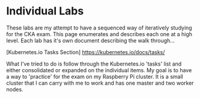 # Individual Labs
These labs are my attempt to have a sequenced way of iteratively studying for the CKA exam. This page enumerates and describes each one at a high level. Each lab has it's own document describing the walk through...

[Kubernetes.io Tasks Section] https://kubernetes.io/docs/tasks/

What I've tried to do is follow through the Kubernetes.io 'tasks' list and either consolidated or expanded on the individual items. My goal is to have a way to 'practice' for the exam on my Raspberry Pi cluster. It is a small cluster that I can carry with me to work and has one master and two worker nodes. 

### 